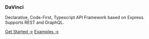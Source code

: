 ### DaVinci

Declarative, Code-First, Typescript API Framework based on Express. Supports REST and GraphQL.

[Get Started →](https://oneflow.github.io/davinci/)
[Examples →](examples/)
